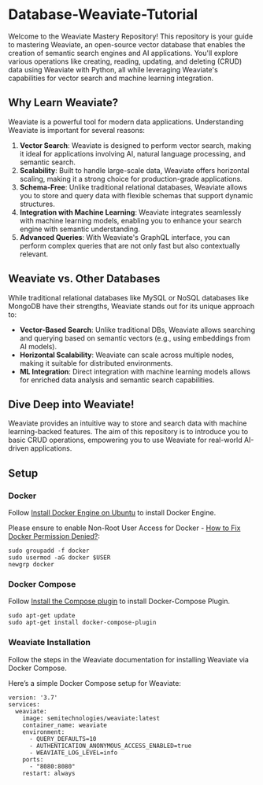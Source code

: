 # Database-Weaviate-Tutorial
Welcome to the Weaviate Mastery Repository! This repository is your guide to mastering Weaviate, an open-source vector database that enables the creation of semantic search engines and AI applications. You'll explore various operations like creating, reading, updating, and deleting (CRUD) data using Weaviate with Python, all while leveraging Weaviate's capabilities for vector search and machine learning integration.

## Why Learn Weaviate?
Weaviate is a powerful tool for modern data applications. Understanding Weaviate is important for several reasons:

1. **Vector Search**: Weaviate is designed to perform vector search, making it ideal for applications involving AI, natural language processing, and semantic search.
2. **Scalability**: Built to handle large-scale data, Weaviate offers horizontal scaling, making it a strong choice for production-grade applications.
3. **Schema-Free**: Unlike traditional relational databases, Weaviate allows you to store and query data with flexible schemas that support dynamic structures.
4. **Integration with Machine Learning**: Weaviate integrates seamlessly with machine learning models, enabling you to enhance your search engine with semantic understanding.
5. **Advanced Queries**: With Weaviate's GraphQL interface, you can perform complex queries that are not only fast but also contextually relevant.

## Weaviate vs. Other Databases
While traditional relational databases like MySQL or NoSQL databases like MongoDB have their strengths, Weaviate stands out for its unique approach to:

- **Vector-Based Search**: Unlike traditional DBs, Weaviate allows searching and querying based on semantic vectors (e.g., using embeddings from AI models).
- **Horizontal Scalability**: Weaviate can scale across multiple nodes, making it suitable for distributed environments.
- **ML Integration**: Direct integration with machine learning models allows for enriched data analysis and semantic search capabilities.

## Dive Deep into Weaviate!
Weaviate provides an intuitive way to store and search data with machine learning-backed features. The aim of this repository is to introduce you to basic CRUD operations, empowering you to use Weaviate for real-world AI-driven applications.

## Setup

### Docker

Follow [Install Docker Engine on Ubuntu](https://docs.docker.com/engine/install/ubuntu/) to install Docker Engine.

Please ensure to enable Non-Root User Access for Docker - [How to Fix Docker Permission Denied?](https://phoenixnap.com/kb/docker-permission-denied):
```terminal
sudo groupadd -f docker
sudo usermod -aG docker $USER
newgrp docker
```

### Docker Compose
Follow [Install the Compose plugin](https://docs.docker.com/compose/install/) to install Docker-Compose Plugin.
```
sudo apt-get update
sudo apt-get install docker-compose-plugin
```

### Weaviate Installation
Follow the steps in the Weaviate documentation for installing Weaviate via Docker Compose.

Here’s a simple Docker Compose setup for Weaviate:
```terminal
version: '3.7'
services:
  weaviate:
    image: semitechnologies/weaviate:latest
    container_name: weaviate
    environment:
      - QUERY_DEFAULTS=10
      - AUTHENTICATION_ANONYMOUS_ACCESS_ENABLED=true
      - WEAVIATE_LOG_LEVEL=info
    ports:
      - "8080:8080"
    restart: always
```

